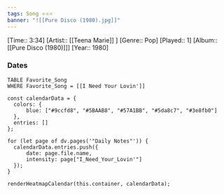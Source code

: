 ```yaml
---
tags: Song ⭐⭐⭐ 
banner: "![[Pure Disco (1980).jpg]]"
---
```

[Time:: 3:34]
[Artist:: [[Teena Marie]] ]
[Genre:: Pop]
[Played:: 1]
[Album:: [[Pure Disco (1980)]]]
[Year:: 1980]
### Dates
````dataview
TABLE Favorite_Song
WHERE Favorite_Song = [[I Need Your Lovin']]
````
  ```dataviewjs
const calendarData = { 
	colors: { 
		blue: ["#9ccfd8", "#5BAAB8", "#57A1BB", "#5da8c7", "#3e8fb0"] 
	}, 
	entries: [] 
}; 

for (let page of dv.pages('"Daily Notes"')) { 
	calendarData.entries.push({ 
		date: page.file.name, 
		intensity: page["I_Need_Your_Lovin'"]
	}); 
} 

renderHeatmapCalendar(this.container, calendarData);
```
